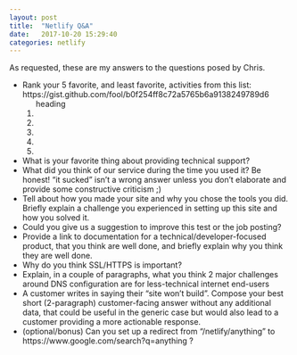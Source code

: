 ```yaml
---
layout: post
title:  "Netlify Q&A"
date:   2017-10-20 15:29:40
categories: netlify
---
```

As requested, these are my answers to the questions posed by Chris.

<ul>

<li>Rank your 5 favorite, and least favorite, activities from this list: https://gist.github.com/fool/b0f254ff8c72a5765b6a9138249789d6
<ol>
<lh>heading</lh>
<li></li>
<li></li>
<li></li>
<li></li>
<li></li>
</ol>


</li>

<li>What is your favorite thing about providing technical support?</li>

<li>What did you think of our service during the time you used it?  Be honest!  “it sucked” isn’t a wrong answer unless you don’t elaborate and provide some constructive criticism ;)</li>

<li>Tell about how you made your site and why you chose the tools you did.  Briefly explain a challenge you experienced in setting up this site and how you solved it.</li>

<li>Could you give us a suggestion to improve this test or the job posting?</li>

<li>Provide a link to documentation for a technical/developer-focused product, that you think are well done, and briefly explain why you think they are well done.</li>

<li>Why do you think SSL/HTTPS is important?</li>

<li>Explain, in a couple of paragraphs, what you think 2 major challenges around DNS configuration are for less-technical internet end-users</li>

<li>A customer writes in saying their “site won’t build”.  Compose your best short (2-paragraph) customer-facing answer without any additional data, that could be useful in the generic case but would also lead to a customer providing a more actionable response.</li>

<li>(optional/bonus) Can you set up a redirect from “/netlify/anything” to https://www.google.com/search?q=anything ?</li>
</ul>
